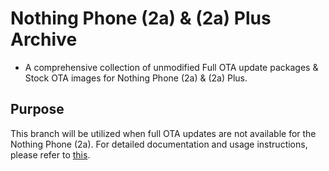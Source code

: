 # Nothing Phone (2a) & (2a) Plus Archive

* A comprehensive collection of unmodified Full OTA update packages & Stock OTA images for Nothing Phone (2a) & (2a) Plus.

## Purpose
This branch will be utilized when full OTA updates are not available for the Nothing Phone (2a). For detailed documentation and usage instructions, please refer to [this](https://github.com/spike0en/Pacman_Archive/blob/master/README.md).
